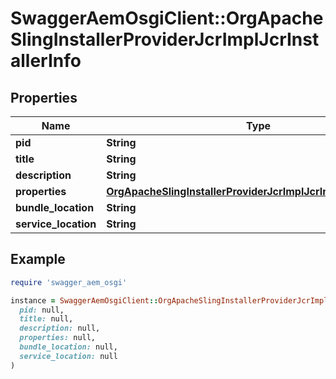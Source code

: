 # SwaggerAemOsgiClient::OrgApacheSlingInstallerProviderJcrImplJcrInstallerInfo

## Properties

| Name | Type | Description | Notes |
| ---- | ---- | ----------- | ----- |
| **pid** | **String** |  | [optional] |
| **title** | **String** |  | [optional] |
| **description** | **String** |  | [optional] |
| **properties** | [**OrgApacheSlingInstallerProviderJcrImplJcrInstallerProperties**](OrgApacheSlingInstallerProviderJcrImplJcrInstallerProperties.md) |  | [optional] |
| **bundle_location** | **String** |  | [optional] |
| **service_location** | **String** |  | [optional] |

## Example

```ruby
require 'swagger_aem_osgi'

instance = SwaggerAemOsgiClient::OrgApacheSlingInstallerProviderJcrImplJcrInstallerInfo.new(
  pid: null,
  title: null,
  description: null,
  properties: null,
  bundle_location: null,
  service_location: null
)
```

